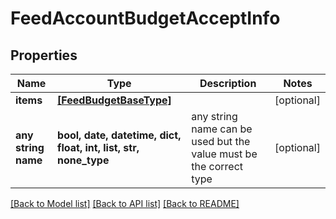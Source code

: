 # FeedAccountBudgetAcceptInfo


## Properties
Name | Type | Description | Notes
------------ | ------------- | ------------- | -------------
**items** | [**[FeedBudgetBaseType]**](FeedBudgetBaseType.md) |  | [optional] 
**any string name** | **bool, date, datetime, dict, float, int, list, str, none_type** | any string name can be used but the value must be the correct type | [optional]

[[Back to Model list]](../README.md#documentation-for-models) [[Back to API list]](../README.md#documentation-for-api-endpoints) [[Back to README]](../README.md)


